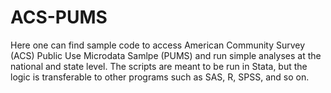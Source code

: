# ACS-PUMS
Here one can find sample code to access American Community Survey (ACS) Public Use Microdata Samlpe (PUMS) and run simple analyses at the national and state level. The scripts are meant to be run in Stata, but the logic is transferable to other programs such as SAS, R, SPSS, and so on.
